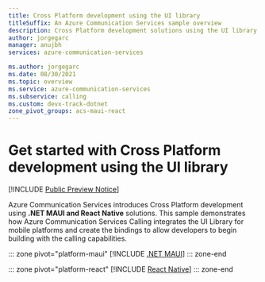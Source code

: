 ```yaml
---
title: Cross Platform development using the UI library
titleSuffix: An Azure Communication Services sample overview
description: Cross Platform development solutions using the UI library to enable .NET MAUI and React Native developers build communication calling mobile applications
author: jorgegarc
manager: anujbh
services: azure-communication-services

ms.author: jorgegarc
ms.date: 08/30/2021
ms.topic: overview
ms.service: azure-communication-services
ms.subservice: calling
ms.custom: devx-track-dotnet
zone_pivot_groups: acs-maui-react
---
```


# Get started with Cross Platform development using the UI library

[!INCLUDE [Public Preview Notice](../includes/public-preview-include.md)]

Azure Communication Services introduces Cross Platform development using **.NET MAUI and React Native** solutions. This sample demonstrates how Azure Communication Services Calling integrates the UI Library for mobile platforms and create the bindings to allow developers to begin building with the calling capabilities.

::: zone pivot="platform-maui"
[!INCLUDE [.NET MAUI](./includes/ui-maui.md)]
::: zone-end

::: zone pivot="platform-react"
[!INCLUDE [React Native](./includes/ui-react-native.md)]
::: zone-end
